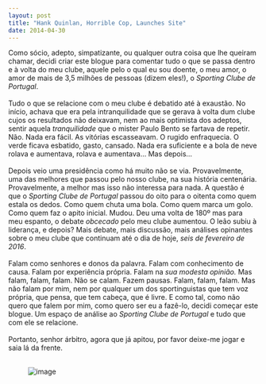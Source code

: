```yaml
---
layout: post
title: "Hank Quinlan, Horrible Cop, Launches Site"
date: 2014-04-30
---
```

Como sócio, adepto, simpatizante, ou qualquer outra coisa que lhe queiram chamar, decidi criar este blogue para comentar tudo o que se passa dentro e à volta do meu clube, aquele pelo o qual eu sou doente, o meu amor, o amor de mais de 3,5 milhões de pessoas (dizem eles!), o <i>Sporting Clube de Portugal</i>. <br><br>Tudo o que se relacione com o meu clube é debatido até à exaustão. No início, achava que era pela intranquilidade que se gerava à volta dum clube cujos os resultados não deixavam, nem ao mais optimista dos adeptos, sentir aquela <i>tranquilidade</i> que o mister Paulo Bento se fartava de repetir. Não. Nada era fácil. As vitórias escasseavam. O rugido enfraquecia. O verde ficava esbatido, gasto, cansado. Nada era suficiente e a bola de neve rolava e aumentava, rolava e aumentava... Mas depois...<br><br>Depois veio uma presidência como há muito não se via. Provavelmente, uma das melhores que passou pelo nosso clube, na sua história centenária. Provavelmente, a melhor mas isso não interessa para nada. A questão é que o <i>Sporting Clube de Portugal</i> passou do oito para o oitenta como quem estala os dedos. Como quem chuta uma bola. Como quem marca um golo. Como quem faz o apito inicial. Mudou. Deu uma volta de 180º mas para meu espanto, o debate <i>obcecado</i> pelo meu clube aumentou. O leão subiu à liderança, e depois? Mais debate, mais discussão, mais análises opinantes sobre o meu clube que continuam até o dia de hoje, <i>seis de fevereiro de 2016</i>. <br><br>Falam como senhores e donos da palavra. Falam com conhecimento de causa. Falam por experiência própria. Falam na <i>sua modesta opinião.</i> Mas<br>falam, falam, falam. Não se calam. Fazem pausas. Falam, falam, falam. Mas não falam por mim, nem por qualquer um dos sportinguistas que tem voz própria, que pensa, que tem cabeça, que é livre. E como tal, como não quero que falem por mim, como quero ser eu a fazê-lo, decidi começar este blogue. Um espaço de análise ao <i>Sporting Clube de Portugal </i>e tudo que com ele se relacione. <br><br>Portanto, senhor árbitro, agora que já apitou, por favor deixe-me jogar e saia lá da frente. <br><br></p><figure data-orig-width="435" data-orig-height="186" class="tmblr-full"><img src="https://67.media.tumblr.com/a721112ae697b95500f742e4e2e4a9cd/tumblr_inline_o24jj6ffyH1r3kga8_500.gif" alt="image" data-orig-width="435" data-orig-height="186"></figure></p>
